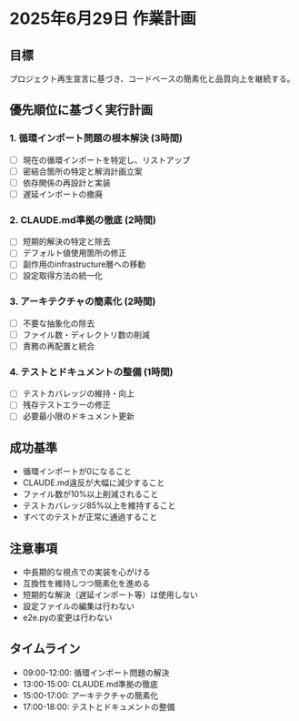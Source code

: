 # 2025年6月29日 作業計画

## 目標
プロジェクト再生宣言に基づき、コードベースの簡素化と品質向上を継続する。

## 優先順位に基づく実行計画

### 1. 循環インポート問題の根本解決 (3時間)
- [ ] 現在の循環インポートを特定し、リストアップ
- [ ] 密結合箇所の特定と解消計画立案
- [ ] 依存関係の再設計と実装
- [ ] 遅延インポートの撤廃

### 2. CLAUDE.md準拠の徹底 (2時間)
- [ ] 短期的解決の特定と除去
- [ ] デフォルト値使用箇所の修正
- [ ] 副作用のinfrastructure層への移動
- [ ] 設定取得方法の統一化

### 3. アーキテクチャの簡素化 (2時間)
- [ ] 不要な抽象化の除去
- [ ] ファイル数・ディレクトリ数の削減
- [ ] 責務の再配置と統合

### 4. テストとドキュメントの整備 (1時間)
- [ ] テストカバレッジの維持・向上
- [ ] 残存テストエラーの修正
- [ ] 必要最小限のドキュメント更新

## 成功基準
- 循環インポートが0になること
- CLAUDE.md違反が大幅に減少すること
- ファイル数が10%以上削減されること
- テストカバレッジ85%以上を維持すること
- すべてのテストが正常に通過すること

## 注意事項
- 中長期的な視点での実装を心がける
- 互換性を維持しつつ簡素化を進める
- 短期的な解決（遅延インポート等）は使用しない
- 設定ファイルの編集は行わない
- e2e.pyの変更は行わない

## タイムライン
- 09:00-12:00: 循環インポート問題の解決
- 13:00-15:00: CLAUDE.md準拠の徹底
- 15:00-17:00: アーキテクチャの簡素化
- 17:00-18:00: テストとドキュメントの整備